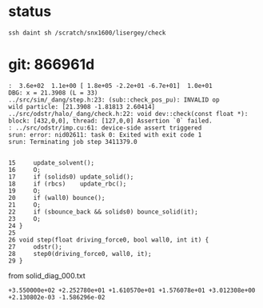 # status

`ssh daint sh /scratch/snx1600/lisergey/check`

# git: 866961d

    :  3.6e+02  1.1e+00 [ 1.8e+05 -2.2e+01 -6.7e+01]  1.0e+01
    DBG: x = 21.3908 (L = 33)
    ../src/sim/_dang/step.h:23: (sub::check_pos_pu): INVALID op
    wild particle: [21.3908 -1.81813 2.60414]
    ../src/odstr/halo/_dang/check.h:22: void dev::check(const float *): block: [432,0,0], thread: [127,0,0] Assertion `0` failed.
    : ../src/odstr/imp.cu:61: device-side assert triggered
    srun: error: nid02611: task 0: Exited with exit code 1
    srun: Terminating job step 3411379.0


    15     update_solvent();
    16     O;
    17     if (solids0) update_solid();
    18     if (rbcs)    update_rbc();
    19     O;
    20     if (wall0) bounce();
    21     O;
    22     if (sbounce_back && solids0) bounce_solid(it);
    23     O;
    24 }
    25
    26 void step(float driving_force0, bool wall0, int it) {
    27     odstr();
    28     step0(driving_force0, wall0, it);
    29 }


from solid_diag_000.txt

    +3.550000e+02 +2.252780e+01 +1.610570e+01 +1.576078e+01 +3.012308e+00 +2.130802e-03 -1.586296e-02
